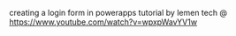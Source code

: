 creating a login form in powerapps
tutorial by lemen tech @ https://www.youtube.com/watch?v=wpxpWavYV1w